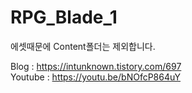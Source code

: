 # RPG_Blade_1 <br/>

에셋때문에 Content폴더는 제외합니다.<br/>

Blog : https://intunknown.tistory.com/697
<br/>
Youtube : https://youtu.be/bNOfcP864uY
<br/>
